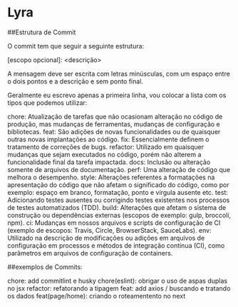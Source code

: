# Lyra


##Estrutura de Commit

O commit tem que seguir a seguinte estrutura:

<tipo>[escopo opcional]: <descrição>

A mensagem deve ser escrita com letras minúsculas, com um espaço entre o dois pontos e a descrição e sem ponto final.

Geralmente eu escrevo apenas a primeira linha, vou colocar a lista com os tipos que podemos utilizar:

chore: Atualização de tarefas que não ocasionam alteração no código de produção, mas mudanças de ferramentas, mudanças de configuração e bibliotecas.
feat: São adições de novas funcionalidades ou de quaisquer outras novas implantações ao código.
fix: Essencialmente definem o tratamento de correções de bugs.
refactor: Utilizado em quaisquer mudanças que sejam executados no código, porém não alterem a funcionalidade final da tarefa impactada.
docs: Inclusão ou alteração somente de arquivos de documentação.
perf: Uma alteração de código que melhora o desempenho.
style: Alterações referentes a formatações na apresentação do código que não afetam o significado do código, como por exemplo: espaço em branco, formatação, ponto e vírgula ausente etc.
test: Adicionando testes ausentes ou corrigindo testes existentes nos processos de testes automatizados (TDD).
build: Alterações que afetam o sistema de construção ou dependências externas (escopos de exemplo: gulp, broccoli, npm).
ci: Mudanças em nossos arquivos e scripts de configuração de CI (exemplo de escopos: Travis, Circle, BrowserStack, SauceLabs).
env: Utilizado na descrição de modificações ou adições em arquivos de configuração em processos e métodos de integração contínua (CI), como parâmetros em arquivos de configuração de containers.

##exemplos de Commits:

chore: add commitlint e husky
chore(eslint): obrigar o uso de aspas duplas no jsx
refactor: refatorando a tipagem
feat: add axios / buscando e tratando os dados
feat(page/home): criando o roteamentento no next
